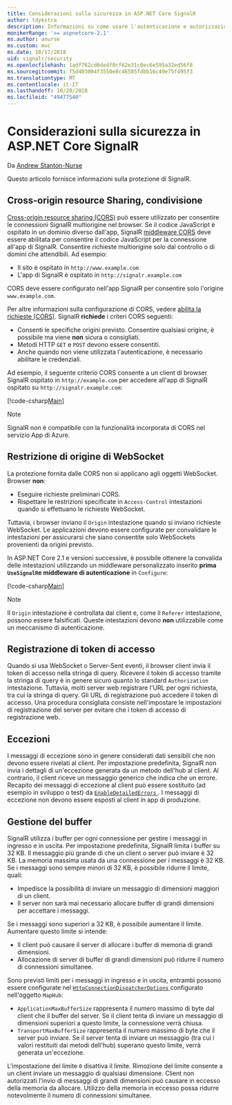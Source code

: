 ```yaml
---
title: Considerazioni sulla sicurezza in ASP.NET Core SignalR
author: tdykstra
description: Informazioni su come usare l'autenticazione e autorizzazione in ASP.NET Core SignalR.
monikerRange: '>= aspnetcore-2.1'
ms.author: anurse
ms.custom: mvc
ms.date: 10/17/2018
uid: signalr/security
ms.openlocfilehash: 1adf762cd6de4f0cf62e31c0ec6e595a32ed56f8
ms.sourcegitcommit: f5d403004f3550e8c46585fdbb16c49e75f495f3
ms.translationtype: MT
ms.contentlocale: it-IT
ms.lasthandoff: 10/20/2018
ms.locfileid: "49477540"
---
```

# <a name="security-considerations-in-aspnet-core-signalr"></a>Considerazioni sulla sicurezza in ASP.NET Core SignalR

Da [Andrew Stanton-Nurse](https://twitter.com/anurse)

Questo articolo fornisce informazioni sulla protezione di SignalR.

## <a name="cross-origin-resource-sharing"></a>Cross-origin resource Sharing, condivisione

[Cross-origin resource sharing (CORS)](https://www.w3.org/TR/cors/) può essere utilizzato per consentire le connessioni SignalR multiorigine nel browser. Se il codice JavaScript è ospitato in un dominio diverso dall'app, SignalR [middleware CORS](xref:security/cors) deve essere abilitata per consentire il codice JavaScript per la connessione all'app di SignalR. Consentire richieste multiorigine solo dal controllo o di domini che attendibili. Ad esempio:

* Il sito è ospitato in `http://www.example.com`
* L'app di SignalR è ospitato in `http://signalr.example.com`

CORS deve essere configurato nell'app SignalR per consentire solo l'origine `www.example.com`.

Per altre informazioni sulla configurazione di CORS, vedere [abilita la richieste (CORS)](xref:security/cors). SignalR **richiede** i criteri CORS seguenti:

* Consenti le specifiche origini previsto. Consentire qualsiasi origine, è possibile ma viene **non** sicura o consigliati.
* Metodi HTTP `GET` e `POST` devono essere consentiti.
* Anche quando non viene utilizzata l'autenticazione, è necessario abilitare le credenziali.

Ad esempio, il seguente criterio CORS consente a un client di browser SignalR ospitato in `http://example.com` per accedere all'app di SignalR ospitato su `http://signalr.example.com`:

[!code-csharp[Main](security/sample/Startup.cs?name=snippet1)]

> [!NOTE]
> SignalR non è compatibile con la funzionalità incorporata di CORS nel servizio App di Azure.

## <a name="websocket-origin-restriction"></a>Restrizione di origine di WebSocket

La protezione fornita dalle CORS non si applicano agli oggetti WebSocket. Browser **non**:

* Eseguire richieste preliminari CORS.
* Rispettare le restrizioni specificate in `Access-Control` intestazioni quando si effettuano le richieste WebSocket.

Tuttavia, i browser inviano il `Origin` intestazione quando si inviano richieste WebSocket. Le applicazioni devono essere configurate per convalidare le intestazioni per assicurarsi che siano consentite solo WebSockets provenienti da origini previsto.

In ASP.NET Core 2.1 e versioni successive, è possibile ottenere la convalida delle intestazioni utilizzando un middleware personalizzato inserito **prima `UseSignalR`e middleware di autenticazione** in `Configure`:

[!code-csharp[Main](security/sample/Startup.cs?name=snippet2)]

> [!NOTE]
> Il `Origin` intestazione è controllata dal client e, come il `Referer` intestazione, possono essere falsificati. Queste intestazioni devono **non** utilizzabile come un meccanismo di autenticazione.

## <a name="access-token-logging"></a>Registrazione di token di accesso

Quando si usa WebSocket o Server-Sent eventi, il browser client invia il token di accesso nella stringa di query. Ricevere il token di accesso tramite la stringa di query è in genere sicuro quanto lo standard `Authorization` intestazione. Tuttavia, molti server web registrare l'URL per ogni richiesta, tra cui la stringa di query. Gli URL di registrazione può accedere il token di accesso. Una procedura consigliata consiste nell'impostare le impostazioni di registrazione del server per evitare che i token di accesso di registrazione web.

## <a name="exceptions"></a>Eccezioni

I messaggi di eccezione sono in genere considerati dati sensibili che non devono essere rivelati al client. Per impostazione predefinita, SignalR non invia i dettagli di un'eccezione generata da un metodo dell'hub al client. Al contrario, il client riceve un messaggio generico che indica che un errore. Recapito dei messaggi di eccezione al client può essere sostituito (ad esempio in sviluppo o test) da [ `EnableDetailedErrors` ](xref:signalr/configuration#configure-server-options). I messaggi di eccezione non devono essere esposti al client in app di produzione.

## <a name="buffer-management"></a>Gestione del buffer

SignalR utilizza i buffer per ogni connessione per gestire i messaggi in ingresso e in uscita. Per impostazione predefinita, SignalR limita i buffer su 32 KB. Il messaggio più grande di che un client o server può inviare è 32 KB. La memoria massima usata da una connessione per i messaggi è 32 KB. Se i messaggi sono sempre minori di 32 KB, è possibile ridurre il limite, quali:

* Impedisce la possibilità di inviare un messaggio di dimensioni maggiori di un client.
* Il server non sarà mai necessario allocare buffer di grandi dimensioni per accettare i messaggi.

Se i messaggi sono superiori a 32 KB, è possibile aumentare il limite. Aumentare questo limite si intende:

* Il client può causare il server di allocare i buffer di memoria di grandi dimensioni.
* Allocazione di server di buffer di grandi dimensioni può ridurre il numero di connessioni simultanee.

Sono previsti limiti per i messaggi in ingresso e in uscita, entrambi possono essere configurate nel [ `HttpConnectionDispatcherOptions` ](xref:signalr/configuration#configure-server-options) configurato nell'oggetto `MapHub`:

* `ApplicationMaxBufferSize` rappresenta il numero massimo di byte dal client che il buffer del server. Se il client tenta di inviare un messaggio di dimensioni superiori a questo limite, la connessione verrà chiusa.
* `TransportMaxBufferSize` rappresenta il numero massimo di byte che il server può inviare. Se il server tenta di inviare un messaggio (tra cui i valori restituiti dai metodi dell'hub) superano questo limite, verrà generata un'eccezione.

L'impostazione del limite `0` disattiva il limite. Rimozione del limite consente a un client inviare un messaggio di qualsiasi dimensione. Client non autorizzati l'invio di messaggi di grandi dimensioni può causare in eccesso della memoria da allocare. Utilizzo della memoria in eccesso possa ridurre notevolmente il numero di connessioni simultanee.
